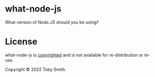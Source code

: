# what-node-js

What version of Node.JS should you be using?

# License

what-node-js is [copyrighted](./LICENSE.md) and is not available for re-distribution or re-use.

Copyright © 2022 Toby Smith.
